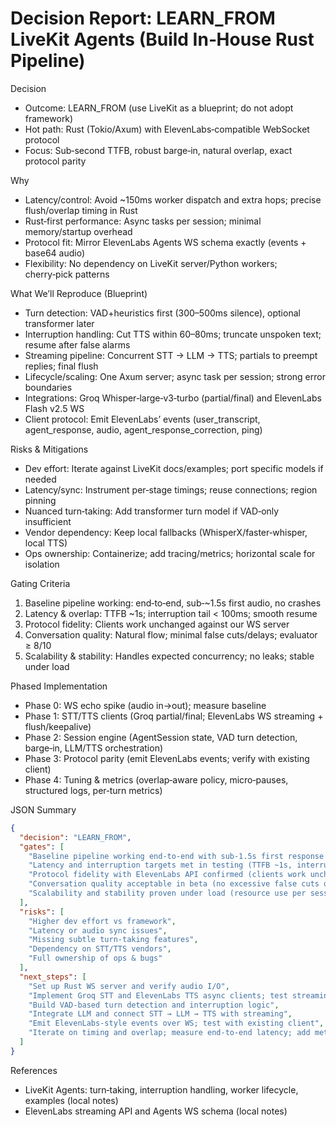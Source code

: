 # Decision Report: LEARN_FROM LiveKit Agents (Build In‑House Rust Pipeline)

Decision
- Outcome: LEARN_FROM (use LiveKit as a blueprint; do not adopt framework)
- Hot path: Rust (Tokio/Axum) with ElevenLabs‑compatible WebSocket protocol
- Focus: Sub‑second TTFB, robust barge‑in, natural overlap, exact protocol parity

Why
- Latency/control: Avoid ~150ms worker dispatch and extra hops; precise flush/overlap timing in Rust
- Rust‑first performance: Async tasks per session; minimal memory/startup overhead
- Protocol fit: Mirror ElevenLabs Agents WS schema exactly (events + base64 audio)
- Flexibility: No dependency on LiveKit server/Python workers; cherry‑pick patterns

What We’ll Reproduce (Blueprint)
- Turn detection: VAD+heuristics first (300–500ms silence), optional transformer later
- Interruption handling: Cut TTS within 60–80ms; truncate unspoken text; resume after false alarms
- Streaming pipeline: Concurrent STT → LLM → TTS; partials to preempt replies; final flush
- Lifecycle/scaling: One Axum server; async task per session; strong error boundaries
- Integrations: Groq Whisper‑large‑v3‑turbo (partial/final) and ElevenLabs Flash v2.5 WS
- Client protocol: Emit ElevenLabs’ events (user_transcript, agent_response, audio, agent_response_correction, ping)

Risks & Mitigations
- Dev effort: Iterate against LiveKit docs/examples; port specific models if needed
- Latency/sync: Instrument per‑stage timings; reuse connections; region pinning
- Nuanced turn‑taking: Add transformer turn model if VAD‑only insufficient
- Vendor dependency: Keep local fallbacks (WhisperX/faster‑whisper, local TTS)
- Ops ownership: Containerize; add tracing/metrics; horizontal scale for isolation

Gating Criteria
1) Baseline pipeline working: end‑to‑end, sub‑~1.5s first audio, no crashes
2) Latency & overlap: TTFB ~1s; interruption tail < 100ms; smooth resume
3) Protocol fidelity: Clients work unchanged against our WS server
4) Conversation quality: Natural flow; minimal false cuts/delays; evaluator ≥ 8/10
5) Scalability & stability: Handles expected concurrency; no leaks; stable under load

Phased Implementation
- Phase 0: WS echo spike (audio in→out); measure baseline
- Phase 1: STT/TTS clients (Groq partial/final; ElevenLabs WS streaming + flush/keepalive)
- Phase 2: Session engine (AgentSession state, VAD turn detection, barge‑in, LLM/TTS orchestration)
- Phase 3: Protocol parity (emit ElevenLabs events; verify with existing client)
- Phase 4: Tuning & metrics (overlap‑aware policy, micro‑pauses, structured logs, per‑turn metrics)

JSON Summary
```json
{
  "decision": "LEARN_FROM",
  "gates": [
    "Baseline pipeline working end-to-end with sub-1.5s first response and no crashes",
    "Latency and interruption targets met in testing (TTFB ~1s, interruption <100ms tail)",
    "Protocol fidelity with ElevenLabs API confirmed (clients work unchanged)",
    "Conversation quality acceptable in beta (no excessive false cuts or delays)",
    "Scalability and stability proven under load (resource use per session OK, no mem leaks)"
  ],
  "risks": [
    "Higher dev effort vs framework",
    "Latency or audio sync issues",
    "Missing subtle turn-taking features",
    "Dependency on STT/TTS vendors",
    "Full ownership of ops & bugs"
  ],
  "next_steps": [
    "Set up Rust WS server and verify audio I/O",
    "Implement Groq STT and ElevenLabs TTS async clients; test streaming and flush",
    "Build VAD-based turn detection and interruption logic",
    "Integrate LLM and connect STT → LLM → TTS with streaming",
    "Emit ElevenLabs-style events over WS; test with existing client",
    "Iterate on timing and overlap; measure end-to-end latency; add metrics"
  ]
}
```

References
- LiveKit Agents: turn‑taking, interruption handling, worker lifecycle, examples (local notes)
- ElevenLabs streaming API and Agents WS schema (local notes)


